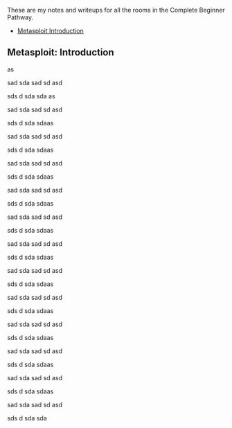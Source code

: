 These are my notes and writeups for all the rooms in the Complete Beginner Pathway.

- [Metasploit Introduction](#Metasploit-Introduction)

## Metasploit: Introduction

as

sad
sda
sad
sd
asd

sds
d
sda
sda
as

sad
sda
sad
sd
asd

sds
d
sda
sdaas

sad
sda
sad
sd
asd

sds
d
sda
sdaas

sad
sda
sad
sd
asd

sds
d
sda
sdaas

sad
sda
sad
sd
asd

sds
d
sda
sdaas

sad
sda
sad
sd
asd

sds
d
sda
sdaas

sad
sda
sad
sd
asd

sds
d
sda
sdaas

sad
sda
sad
sd
asd

sds
d
sda
sdaas

sad
sda
sad
sd
asd

sds
d
sda
sdaas

sad
sda
sad
sd
asd

sds
d
sda
sdaas

sad
sda
sad
sd
asd

sds
d
sda
sdaas

sad
sda
sad
sd
asd

sds
d
sda
sdaas

sad
sda
sad
sd
asd

sds
d
sda
sda
